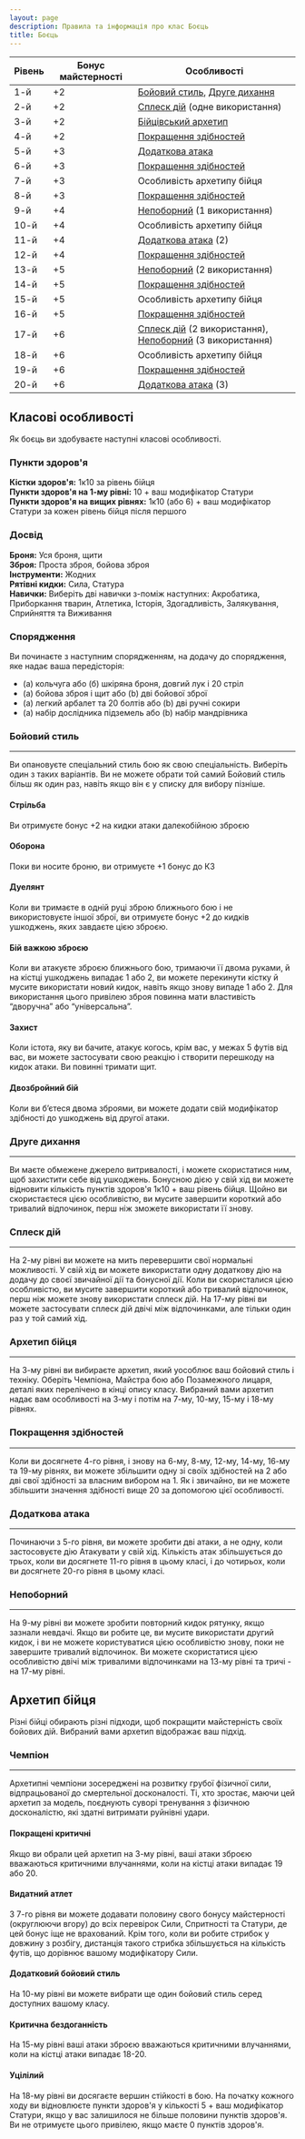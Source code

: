 ```yaml
---
layout: page
description: Правила та інформація про клас Боєць
title: Боєць
---
```


<div class="table-wrapper" markdown="block">

| Рівень | Бонус майстерності | Особливості                                                                            |
| ------ | ------------- | -------------------------------------------------------------------------------------- |
| 1-й    | +2            | [Бойовий стиль](#бойовий-стиль), [Друге дихання](#друге-дихання)                       |
| 2-й    | +2            | [Сплеск дій](#сплеск-дій) (одне використання)                                          |
| 3-й    | +2            | [Бійцівський архетип](#архетип-бійця)                                                  |
| 4-й    | +2            | [Покращення здібностей](#покращення-здібностей)                                        |
| 5-й    | +3            | [Додаткова атака](#додаткова-атака)                                                    |
| 6-й    | +3            | [Покращення здібностей](#покращення-здібностей)                                        |
| 7-й    | +3            | Особливість архетипу бійця                                                             |
| 8-й    | +3            | [Покращення здібностей](#покращення-здібностей)                                        |
| 9-й    | +4            | [Непоборний](#непоборний) (1 використання)                                             |
| 10-й   | +4            | Особливість архетипу бійця                                                             |
| 11-й   | +4            | [Додаткова атака](#додаткова-атака) (2)                                                |
| 12-й   | +4            | [Покращення здібностей](#покращення-здібностей)                                        |
| 13-й   | +5            | [Непоборний](#непоборний) (2 використання)                                             |
| 14-й   | +5            | [Покращення здібностей](#покращення-здібностей)                                        |
| 15-й   | +5            | Особливість архетипу бійця                                                             |
| 16-й   | +5            | [Покращення здібностей](#покращення-здібностей)                                        |
| 17-й   | +6            | [Сплеск дій](#сплеск-дій) (2 використання), [Непоборний](#непоборний) (3 використання) |
| 18-й   | +6            | Особливість архетипу бійця                                                             |
| 19-й   | +6            | [Покращення здібностей](#покращення-здібностей)                                        |
| 20-й   | +6            | [Додаткова атака](#додаткова-атака) (3)                                                |

  </div>
  
## Класові особливості
Як боєць ви здобуваєте наступні класові особливості.

### Пункти здоров'я
**Кістки здоров'я:** 1к10 за рівень бійця  
**Пункти здоров'я на 1-му рівні:** 10 + ваш модифікатор Статури  
**Пункти здоров'я на вищих рівнях:** 1к10 (або 6) + ваш модифікатор Статури за кожен рівень бійця після першого

### Досвід
**Броня:** Уся броня, щити  
**Зброя:** Проста зброя, бойова зброя  
**Інструменти:** Жодних  
**Рятівні кидки:** Сила, Статура  
**Навички:** Виберіть дві навички з-поміж наступних: Акробатика, Приборкання тварин, Атлетика, Історія, Здогадливість, Залякування, Сприйняття та Виживання

### Спорядження
Ви починаєте з наступним спорядженням, на додачу до спорядження, яке надає ваша передісторія:

* (a) кольчуга або (б) шкіряна броня, довгий лук і 20 стріл
* (a) бойова зброя і щит або (b) дві бойової зброї
* (а) легкий арбалет та 20 болтів або (b) дві ручні сокири
* (a) набір дослідника підземель або (b) набір мандрівника

### Бойовий стиль
- - -
Ви опановуєте спеціальний стиль бою як свою спеціальність. Виберіть один з таких варіантів. Ви не можете обрати той самий Бойовий стиль більш як один раз, навіть якщо він є у списку для вибору пізніше.

#### Стрільба
Ви отримуєте бонус +2 на кидки атаки далекобійною зброєю

#### Оборона
Поки ви носите броню, ви отримуєте +1 бонус до КЗ

#### Дуелянт
Коли ви тримаєте в одній руці зброю ближнього бою і не використовуєте іншої зброї, ви отримуєте бонус +2 до кидків ушкоджень, яких завдаєте цією зброєю.

#### Бій важкою зброєю
Коли ви атакуєте зброєю ближнього бою, тримаючи її двома руками, й на кістці ушкоджень випадає 1 або 2, ви можете перекинути кістку й мусите використати новий кидок, навіть якщо знову випаде 1 або 2. Для використання цього привілею зброя повинна мати властивість “дворучна” або “універсальна”.

#### Захист
Коли істота, яку ви бачите, атакує когось, крім вас, у межах 5 футів від вас, ви можете застосувати свою реакцію і створити перешкоду на кидок атаки. Ви повинні тримати щит.

#### Двозбройний бій
Коли ви б’єтеся двома зброями, ви можете додати свій модифікатор здібності до ушкоджень від другої атаки.

### Друге дихання
- - -
Ви маєте обмежене джерело витривалості, і можете скористатися ним, щоб захистити себе від ушкоджень. Бонусною дією у свій хід ви можете відновити кількість пунктів здоров'я 1к10 + ваш рівень бійця. Щойно ви скористаєтеся цією особливістю, ви мусите завершити короткий або тривалий відпочинок, перш ніж зможете використати її знову.

### Сплеск дій
- - -
На 2-му рівні ви можете на мить перевершити свої нормальні можливості. У свій хід ви можете використати одну додаткову дію на додачу до своєї звичайної дії та бонусної дії. Коли ви скористалися цією особливістю, ви мусите завершити короткий або тривалий відпочинок, перш ніж можете знову використати сплеск дій. На 17-му рівні ви можете застосувати сплеск дій двічі між відпочинками, але тільки один раз у той самий хід.

### Архетип бійця
- - -
На 3-му рівні ви вибираєте архетип, який уособлює ваш бойовий стиль і техніку. Оберіть Чемпіона, Майстра бою або Позамежного лицаря, деталі яких перелічено в кінці опису класу. Вибраний вами архетип надає вам особливості на 3-му і потім на 7-му, 10-му, 15-му і 18-му рівнях.

### Покращення здібностей
- - -
Коли ви досягнете 4-го рівня, і знову на 6-му, 8-му, 12-му, 14-му, 16-му та 19-му рівнях, ви можете збільшити одну зі своїх здібностей на 2 або дві свої здібності за власним вибором на 1. Як і звичайно, ви не можете збільшити значення здібності вище 20 за допомогою цієї особливості.

### Додаткова атака
- - -
Починаючи з 5-го рівня, ви можете зробити дві атаки, а не одну, коли застосовуєте дію Атакувати у свій хід. Кількість атак збільшується до трьох, коли ви досягнете 11-го рівня в цьому класі, і до чотирьох, коли ви досягнете 20-го рівня в цьому класі.

### Непоборний
- - -
На 9-му рівні ви можете зробити повторний кидок рятунку, якщо зазнали невдачі. Якщо ви робите це, ви мусите використати другий кидок, і ви не можете користуватися цією особливістю знову, поки не завершите тривалий відпочинок. Ви можете скористатися цією особливістю двічі між тривалими відпочинками на 13-му рівні та тричі - на 17-му рівні.

## Архетип бійця
Різні бійці обирають різні підходи, щоб покращити майстерність своїх бойових дій. Вибраний вами архетип відображає ваш підхід.

### Чемпіон
- - -
Архетипні чемпіони зосереджені на розвитку грубої фізичної сили, відпрацьованої до смертельної досконалості. Ті, хто зростає, маючи цей архетип за модель, поєднують суворі тренування з фізичною досконалістю, які здатні витримати руйнівні удари.

#### Покращені критичні
Якщо ви обрали цей архетип на 3-му рівні, ваші атаки зброєю вважаються критичними влучаннями, коли на кістці атаки випадає 19 або 20.

#### Видатний атлет
З 7-го рівня ви можете додавати половину свого бонусу майстерності (округлюючи вгору) до всіх перевірок Сили, Спритності та Статури, де цей бонус іще не врахований. Крім того, коли ви робите стрибок у довжину з розбігу, дистанція такого стрибка збільшується на кількість футів, що дорівнює вашому модифікатору Сили.

#### Додатковий бойовий стиль
На 10-му рівні ви можете вибрати ще один бойовий стиль серед доступних вашому класу.

#### Критична бездоганність
На 15-му рівні ваші атаки зброєю вважаються критичними влучаннями, коли на кістці атаки випадає 18-20.

#### Уцілілий
На 18-му рівні ви досягаєте вершин стійкості в бою. На початку кожного ходу ви відновлюєте пункти здоров'я у кількості 5 + ваш модифікатор Статури, якщо у вас залишилося не більше половини пунктів здоров'я. Ви не отримуєте цього привілею, якщо маєте 0 пунктів здоров'я.
